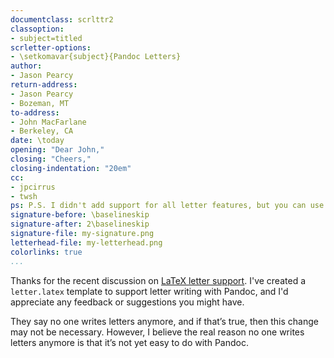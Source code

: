 ```yaml
---
documentclass: scrlttr2
classoption:
- subject=titled
scrletter-options:
- \setkomavar{subject}{Pandoc Letters}
author:
- Jason Pearcy
return-address: 
- Jason Pearcy
- Bozeman, MT
to-address:
- John MacFarlane
- Berkeley, CA
date: \today
opening: "Dear John,"
closing: "Cheers,"
closing-indentation: "20em"
cc:
- jpcirrus
- twsh
ps: P.S. I didn't add support for all letter features, but you can use `header-includes` for obscure ones.
signature-before: \baselineskip
signature-after: 2\baselineskip
signature-file: my-signature.png
letterhead-file: my-letterhead.png
colorlinks: true
...
```


Thanks for the recent discussion on [LaTeX letter support](https://github.com/jgm/pandoc/discussions/10203).
I've created a `letter.latex` template to support letter writing with Pandoc, and I'd appreciate any feedback
or suggestions you might have.

They say no one writes letters anymore, and if that’s true, then this change may not be necessary.
However, I believe the real reason no one writes letters anymore is that it’s not yet easy to do with Pandoc.
